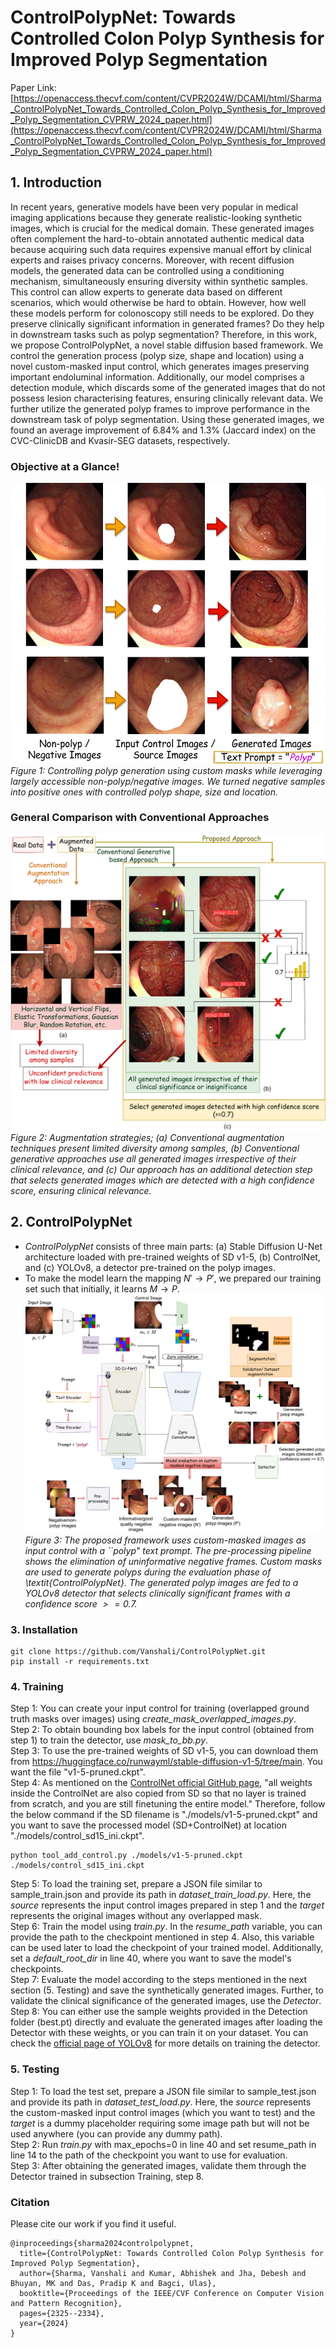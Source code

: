 # ControlPolypNet: Towards Controlled Colon Polyp Synthesis for Improved Polyp Segmentation

Paper Link: [https://openaccess.thecvf.com/content/CVPR2024W/DCAMI/html/Sharma_ControlPolypNet_Towards_Controlled_Colon_Polyp_Synthesis_for_Improved_Polyp_Segmentation_CVPRW_2024_paper.html](https://openaccess.thecvf.com/content/CVPR2024W/DCAMI/html/Sharma_ControlPolypNet_Towards_Controlled_Colon_Polyp_Synthesis_for_Improved_Polyp_Segmentation_CVPRW_2024_paper.html)

## 1. Introduction

In recent years, generative models have been very popular in medical imaging applications because they generate realistic-looking synthetic images, which is crucial for the medical domain. These generated images often complement the hard-to-obtain annotated authentic medical data because acquiring such data requires expensive manual effort by clinical experts and raises privacy concerns. Moreover, with recent diffusion models, the generated data can be controlled using a conditioning mechanism, simultaneously ensuring diversity within synthetic samples. This control can allow experts to generate data based on different scenarios, which would otherwise be hard to obtain. However, how well these models perform for colonoscopy still needs to be explored. Do they preserve clinically significant information in generated frames? Do they help in downstream tasks such as polyp segmentation? Therefore, in this work, we propose ControlPolypNet, a novel stable diffusion based framework. We control the generation process (polyp size, shape and location) using a novel custom-masked input control, which generates images preserving important endoluminal information. Additionally, our model comprises a detection module, which discards some of the generated images that do not possess lesion characterising features, ensuring clinically relevant data. We further utilize the generated polyp frames to improve performance in the downstream task of polyp segmentation. Using these generated images, we found an average improvement of 6.84% and 1.3% (Jaccard index) on the CVC-ClinicDB and Kvasir-SEG datasets, respectively.

### Objective at a Glance!
![Polyp Generation](figures/intro.png)
*Figure 1:  Controlling polyp generation using custom masks while leveraging largely accessible non-polyp/negative images. We turned negative samples into positive ones with controlled polyp shape, size and location.*

### General Comparison with Conventional Approaches
![Comparison](figures/intro2_controlnet.svg)
*Figure 2: Augmentation strategies; (a) Conventional augmentation techniques present limited diversity among samples, (b) Conventional generative approaches use all generated images irrespective of their clinical relevance, and (c) Our approach has an additional detection step that selects generated images which are detected with a high confidence score, ensuring clinical relevance.*

## 2. ControlPolypNet
- *ControlPolypNet* consists of three main parts: (a) Stable Diffusion U-Net architecture loaded with pre-trained weights of SD v1-5, (b) ControlNet, and (c) YOLOv8, a detector pre-trained on the polyp images. 
- To make the model learn the mapping $N' \rightarrow P'$, we prepared our training set such that initially, it learns $M \rightarrow P$.
![ControlPolypNet](figures/controlnet_diag1.svg)
*Figure 3: The proposed framework uses custom-masked images as input control with a ``polyp" text prompt. The pre-processing pipeline shows the elimination of uninformative negative frames. Custom masks are used to generate polyps during the evaluation phase of \textit{ControlPolypNet}. The generated polyp images are fed to a YOLOv8 detector that selects clinically significant frames with a confidence score $>=0.7$.*

### 3. Installation
```
git clone https://github.com/Vanshali/ControlPolypNet.git
pip install -r requirements.txt
```
### 4. Training
Step 1: You can create your input control for training (overlapped ground truth masks over images) using *create_mask_overlapped_images.py*. \
Step 2: To obtain bounding box labels for the input control (obtained from step 1) to train the detector, use *mask_to_bb.py*. \
Step 3: To use the pre-trained weights of SD v1-5, you can download them from https://huggingface.co/runwayml/stable-diffusion-v1-5/tree/main. You want the file "v1-5-pruned.ckpt". \
Step 4: As mentioned on the [ControlNet official GitHub page](https://github.com/lllyasviel/ControlNet/blob/main/docs/train.md), "all weights inside the ControlNet are also copied from SD so that no layer is trained from scratch, and you are still finetuning the entire model." Therefore, follow the below command if the SD filename is "./models/v1-5-pruned.ckpt" and you want to save the processed model (SD+ControlNet) at location "./models/control_sd15_ini.ckpt".
```
python tool_add_control.py ./models/v1-5-pruned.ckpt ./models/control_sd15_ini.ckpt
```
Step 5: To load the training set, prepare a JSON file similar to sample_train.json and provide its path in *dataset_train_load.py*. Here, the *source* represents the input control images prepared in step 1 and the *target* represents the original images without any overlapped mask. \
Step 6: Train the model using *train.py*. In the *resume_path* variable, you can provide the path to the checkpoint mentioned in step 4. Also, this variable can be used later to load the checkpoint of your trained model. Additionally, set a *default_root_dir* in line 40, where you want to save the model's checkpoints. \
Step 7: Evaluate the model according to the steps mentioned in the next section (5. Testing) and save the synthetically generated images. Further, to validate the clinical significance of the generated images, use the *Detector*. \
Step 8: You can either use the sample weights provided in the Detection folder (best.pt) directly and evaluate the generated images after loading the Detector with these weights, or you can train it on your dataset. You can check the [official page of YOLOv8](https://github.com/ultralytics/ultralytics/tree/main) for more details on training the detector. 

### 5. Testing
Step 1:  To load the test set, prepare a JSON file similar to sample_test.json and provide its path in *dataset_test_load.py*. Here, the *source* represents the custom-masked input control images (which you want to test) and the *target* is a dummy placeholder requiring some image path but will not be used anywhere (you can provide any dummy path). \
Step 2: Run *train.py* with max_epochs=0 in line 40 and set resume_path in line 14 to the path of the checkpoint you want to use for evaluation. \
Step 3: After obtaining the generated images, validate them through the Detector trained in subsection Training, step 8. 

### Citation
Please cite our work if you find it useful.
```
@inproceedings{sharma2024controlpolypnet,
  title={ControlPolypNet: Towards Controlled Colon Polyp Synthesis for Improved Polyp Segmentation},
  author={Sharma, Vanshali and Kumar, Abhishek and Jha, Debesh and Bhuyan, MK and Das, Pradip K and Bagci, Ulas},
  booktitle={Proceedings of the IEEE/CVF Conference on Computer Vision and Pattern Recognition},
  pages={2325--2334},
  year={2024}
}

```
